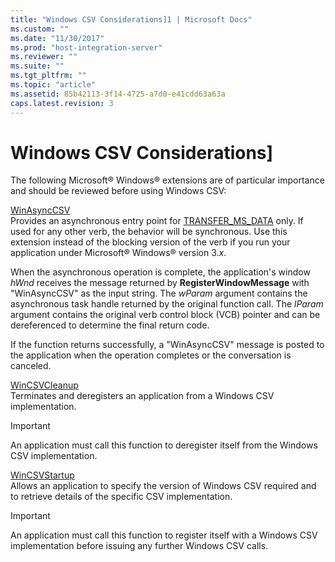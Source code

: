 ```yaml
---
title: "Windows CSV Considerations]1 | Microsoft Docs"
ms.custom: ""
ms.date: "11/30/2017"
ms.prod: "host-integration-server"
ms.reviewer: ""
ms.suite: ""
ms.tgt_pltfrm: ""
ms.topic: "article"
ms.assetid: 85b42113-3f14-4725-a7d0-e41cdd63a63a
caps.latest.revision: 3
---
```

# Windows CSV Considerations]
The following Microsoft® Windows® extensions are of particular importance and should be reviewed before using Windows CSV:  
  
 [WinAsyncCSV](../HIS2010/winasynccsv2.md)  
 Provides an asynchronous entry point for [TRANSFER_MS_DATA](../HIS2010/transfer-ms-data1.md) only. If used for any other verb, the behavior will be synchronous. Use this extension instead of the blocking version of the verb if you run your application under Microsoft® Windows® version 3.*x*.  
  
 When the asynchronous operation is complete, the application's window *hWnd* receives the message returned by **RegisterWindowMessage** with "WinAsyncCSV" as the input string. The *wParam* argument contains the asynchronous task handle returned by the original function call. The *lParam* argument contains the original verb control block (VCB) pointer and can be dereferenced to determine the final return code.  
  
 If the function returns successfully, a "WinAsyncCSV" message is posted to the application when the operation completes or the conversation is canceled.  
  
 [WinCSVCleanup](../HIS2010/wincsvcleanup2.md)  
 Terminates and deregisters an application from a Windows CSV implementation.  
  
> [!IMPORTANT]
>  An application must call this function to deregister itself from the Windows CSV implementation.  
  
 [WinCSVStartup](../HIS2010/wincsvstartup2.md)  
 Allows an application to specify the version of Windows CSV required and to retrieve details of the specific CSV implementation.  
  
> [!IMPORTANT]
>  An application must call this function to register itself with a Windows CSV implementation before issuing any further Windows CSV calls.